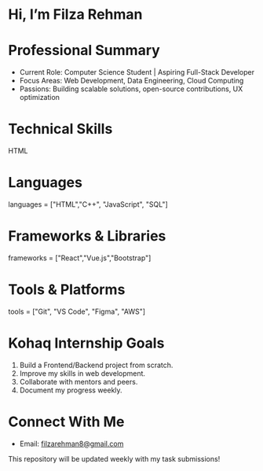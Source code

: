 # Hi, I’m Filza Rehman  

# Professional Summary  
- Current Role: Computer Science Student | Aspiring Full-Stack Developer  
- Focus Areas: Web Development, Data Engineering, Cloud Computing  
- Passions: Building scalable solutions, open-source contributions, UX optimization  

# Technical Skills 
HTML
# Languages
languages = ["HTML","C++", "JavaScript", "SQL"]

# Frameworks & Libraries
frameworks = ["React","Vue.js","Bootstrap"]

# Tools & Platforms
tools = ["Git", "VS Code", "Figma", "AWS"]

# Kohaq Internship Goals 
1. Build a Frontend/Backend project from scratch.  
2. Improve my skills in web development.  
3. Collaborate with mentors and peers.  
4. Document my progress weekly.  

# Connect With Me      
- Email: filzarehman8@gmail.com  

This repository will be updated weekly with my task submissions!
